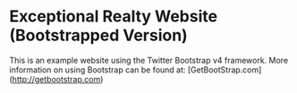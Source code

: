 # Exceptional Realty Website (Bootstrapped Version)

This is an example website using the Twitter Bootstrap v4 framework.
More information  on using Bootstrap can be found at: [GetBootStrap.com] (http://getbootstrap.com)
